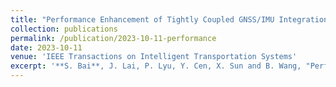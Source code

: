 ```yaml
---
title: "Performance Enhancement of Tightly Coupled GNSS/IMU Integration Based on Factor Graph With Robust TDCP Loop Closure"
collection: publications
permalink: /publication/2023-10-11-performance
date: 2023-10-11
venue: 'IEEE Transactions on Intelligent Transportation Systems'
excerpt: '**S. Bai**, J. Lai, P. Lyu, Y. Cen, X. Sun and B. Wang, "Performance Enhancement of Tightly Coupled GNSS/IMU Integration Based on Factor Graph With Robust TDCP Loop Closure," in IEEE Transactions on Intelligent Transportation Systems, doi: 10.1109/TITS.2023.3317275.'
---
```

